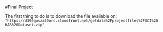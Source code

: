 #Final Project

The first thing to do is to download the file available on: 
`"https://d396qusza40orc.cloudfront.net/getdata%2Fprojectfiles%2FUCI%20HAR%20Dataset.zip"`
